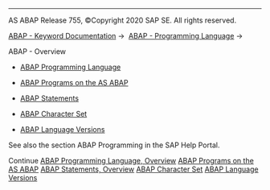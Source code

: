   

* * *

AS ABAP Release 755, ©Copyright 2020 SAP SE. All rights reserved.

[ABAP - Keyword Documentation](https://help.sap.com/doc/abapdocu_755_index_htm/7.55/en-US/abenabap.htm) →  [ABAP - Programming Language](https://help.sap.com/doc/abapdocu_755_index_htm/7.55/en-US/abenabap_reference.htm) → 

ABAP - Overview

-   [ABAP Programming Language](https://help.sap.com/doc/abapdocu_755_index_htm/7.55/en-US/abenabap_overview.htm)

-   [ABAP Programs on the AS ABAP](https://help.sap.com/doc/abapdocu_755_index_htm/7.55/en-US/abenorganization_of_modules.htm)

-   [ABAP Statements](https://help.sap.com/doc/abapdocu_755_index_htm/7.55/en-US/abenabap_statements_overview.htm)

-   [ABAP Character Set](https://help.sap.com/doc/abapdocu_755_index_htm/7.55/en-US/abencharacter_sets.htm)

-   [ABAP Language Versions](https://help.sap.com/doc/abapdocu_755_index_htm/7.55/en-US/abenabap_versions.htm)

See also the section ABAP Programming in the SAP Help Portal.

Continue
[ABAP Programming Language, Overview](https://help.sap.com/doc/abapdocu_755_index_htm/7.55/en-US/abenabap_overview.htm)
[ABAP Programs on the AS ABAP](https://help.sap.com/doc/abapdocu_755_index_htm/7.55/en-US/abenorganization_of_modules.htm)
[ABAP Statements, Overview](https://help.sap.com/doc/abapdocu_755_index_htm/7.55/en-US/abenabap_statements_overview.htm)
[ABAP Character Set](https://help.sap.com/doc/abapdocu_755_index_htm/7.55/en-US/abencharacter_sets.htm)
[ABAP Language Versions](https://help.sap.com/doc/abapdocu_755_index_htm/7.55/en-US/abenabap_versions.htm)